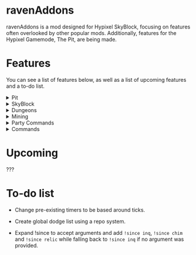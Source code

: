 # ravenAddons

ravenAddons is a mod designed for Hypixel SkyBlock, focusing on features often overlooked by other popular mods.
Additionally, features for the Hypixel Gamemode, The Pit, are being made.

# Features

You can see a list of features below, as well as a list of upcoming features and a to-do list.

<details>
<summary>Pit</summary>

## Pit

- Care Package Highlighter

![Care Package Highlighter - Mystic Sword](https://cdn.modrinth.com/data/cached_images/a9e81c7528013f61bdd4829f40ddf3e67775f4c9.png)

</details>

<details>
<summary>SkyBlock</summary>

## SkyBlock

+ Dodge List
    - Checks if players that join through party finder are on your dodge list.
    - It allows the user to supply a reason for why you have dodged the user.
    - Users can choose the duration for how long players should be dodged for by
      using `/ra dodge tempadd <player> <duration> [reason]`
    - Has the additional option to automatically kick (and the option to announce why).

![Dodge List](https://github.com/user-attachments/assets/a6c970f7-d82b-47dd-aab8-8b31555349bb)

+ DROP Alerts
    - Select a username to annoy with your rare drops.

+ Fire Freeze Timer
    - Places a timer above an entity's head when they are frozen with a Fire Freeze Staff.
    - Additional options include announcing to party chat when a mob is frozen and a notification for when you should
      re-activate the ability of Fire Freeze Staff to freeze the mob again.

</details>

<details>
<summary>Dungeons</summary>

## Dungeons

+ Fire Freeze Timer (Floor 3)
    - You can choose if the timer should start from five to three seconds.
    - Sound customizability for when you should freeze the professor while the default sound being `random.anvil_land`.

+ Better Device Notifications
    - Replaces Hypixel's device complete titles for your username with a custom title or subtitle that you have chosen.

+ Energy Crystal Notification
    - Shows "Place Crystal" when you have an energy crystal in your inventory.

+ Leap Announce
    - Customizable leap announce.

+ Leap Sound
    - Plays note.pling when you leap to someone.

</details>

<details>
<summary>Mining</summary>

## Mining

+ Mining Ability Notifications

+ Gemstone Powder Notifications
    - Option to choose the threshold of powder.

</details>

<details>
<summary>Party Commands</summary>

## Party Commands

+ !since
    - Announces to the party how many mobs you have spawned before spawning an Inquisitor.

</details>

<details>
<summary>Commands</summary>

## Commands

+ Refill Commands related to Dungeons
    - Choose between a lot of refill commands. You can view the full list with `/ra help`.
    - `/ra ep` - Ender Pearl Refill.
    - `/ra ij` - Inflatable Jerry Refill.
    - `/ra sb` - Superboom TNT Refill.
    - `/ra sl` - Spirit Leap Refill.
    - `/ra de` - Decoy Refill.


+ Refill Commands related to Mining
    - `/ra cs` - Cobblestone Refill (Mining Routes).
    - `/ra bo` - Bob-omb Refill.

</details>

# Upcoming

???

# To-do list

+ Change pre-existing timers to be based around ticks.

+ Create global dodge list using a repo system.

+ Expand !since to accept arguments and add `!since inq`, `!since chim` and `!since relic` while falling back
  to `!since inq` if no argument was provided.